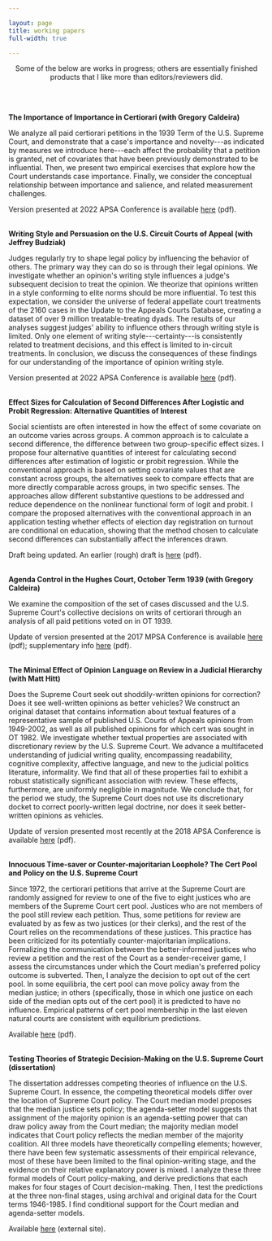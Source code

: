```yaml
---

layout: page
title: working papers
full-width: true

---
```


<p align="center">
Some of the below are works in progress; others are essentially finished products that I like more than editors/reviewers did. 
</p>
<br/><br/>


**The Importance of Importance in Certiorari (with Gregory Caldeira)**

We analyze all paid certiorari petitions in the 1939 Term of the U.S. Supreme Court, and demonstrate that a case's importance and novelty---as indicated by measures we introduce here---each affect the probability that a petition is granted, net of covariates that have been previously demonstrated to be influential.  Then, we present two empirical exercises that explore how the Court understands case importance.  Finally, we consider the conceptual relationship between importance and salience, and related measurement challenges.   

Version presented at 2022 APSA Conference is available [here](https://raw.githubusercontent.com/dlempert/dlempert.github.io/master/docs/cert_importance_ol.pdf) (pdf).
<br/><br/>

**Writing Style and Persuasion on the U.S. Circuit Courts of Appeal (with Jeffrey Budziak)**

Judges regularly try to shape legal policy by influencing the behavior of others. The primary way they can do so is through their legal opinions. We investigate whether an opinion's writing style influences a judge's subsequent decision to treat the opinion. We theorize that opinions written in a style conforming to elite norms should be more influential. To test this expectation, we consider the universe of federal appellate court treatments of the 2160 cases in the Update to the Appeals Courts Database, creating a dataset of over 9 million treatable-treating dyads. The results of our analyses suggest judges' ability to influence others through writing style is limited. Only one element of writing style---certainty---is consistently related to treatment decisions, and this effect is limited to in-circuit treatments. In conclusion, we discuss the consequences of these findings for our understanding of the importance of opinion writing style.

Version presented at 2022 APSA Conference is available [here](https://raw.githubusercontent.com/dlempert/dlempert.github.io/master/docs/persuasion_style_ol.pdf) (pdf).
<br/><br/>

**Effect Sizes for Calculation of Second Differences After Logistic and Probit Regression: Alternative Quantities of Interest**

Social scientists are often interested in how the effect of some covariate on an outcome varies across groups. A common approach is to calculate a second difference, the difference between two group-specific effect sizes. I propose four alternative quantities of interest for calculating second differences after estimation of logistic or probit regression. While the conventional approach is based on setting covariate values that are constant across groups, the alternatives seek to compare effects that are more directly comparable across groups, in two specific senses. The approaches allow different substantive questions to be addressed and reduce dependence on the nonlinear functional form of logit and probit. I compare the proposed alternatives with the conventional approach in an application testing whether effects of election day registration on turnout are conditional on education, showing that the method chosen to calculate second differences can substantially affect the inferences drawn.

Draft being updated. An earlier (rough) draft is [here](https://raw.githubusercontent.com/dlempert/dlempert.github.io/master/docs/sd_calc_ol.pdf) (pdf).
<br/><br/>

**Agenda Control in the Hughes Court, October Term 1939 (with Gregory Caldeira)**

We examine the composition of the set of cases discussed and the U.S. Supreme Court's collective decisions on writs of certiorari through an analysis of all paid petitions voted on in OT 1939.

Update of version presented at the 2017 MPSA Conference is available [here](https://raw.githubusercontent.com/dlempert/dlempert.github.io/master/docs/ot39_cert_ol.pdf) (pdf); supplementary info [here](https://raw.githubusercontent.com/dlempert/dlempert.github.io/master/docs/ot39_cert_si_ol.pdf) (pdf).
<br/><br/>

**The Minimal Effect of Opinion Language on Review in a Judicial Hierarchy (with Matt Hitt)**

Does the Supreme Court seek out shoddily-written opinions for correction? Does it see well-written opinions as better vehicles? We construct an original dataset that
contains information about textual features of a representative sample of published U.S. Courts of Appeals opinions from 1949-2002, as well as all published opinions for which
cert was sought in OT 1982. We investigate whether textual properties are associated with discretionary review by the U.S. Supreme Court. We advance a multifaceted understanding of judicial writing quality, encompassing readability, cognitive complexity, affective language, and new to the judicial politics literature, informality. We find that
all of these properties fail to exhibit a robust statistically significant association with review. These effects, furthermore, are uniformly negligible in magnitude. We conclude
that, for the period we study, the Supreme Court does not use its discretionary docket to correct poorly-written legal doctrine, nor does it seek better-written opinions as
vehicles.

Update of version presented most recently at the 2018 APSA Conference is available [here](https://raw.githubusercontent.com/dlempert/dlempert.github.io/master/docs/cert_style_note_ol.pdf) (pdf).
<br/><br/>

**Innocuous Time-saver or Counter-majoritarian Loophole? The Cert Pool and Policy on the U.S. Supreme Court**

Since 1972, the certiorari petitions that arrive at the Supreme Court are randomly assigned for review to one of the five to eight justices who are members of the Supreme Court cert pool. Justices who are not members of the pool still review each petition. Thus, some petitions for review are evaluated by as few as two justices (or their clerks), and the rest of the Court relies on the recommendations of these justices. This practice has been criticized for its potentially counter-majoritarian implications. Formalizing the communication between the better-informed justices who review a petition and the rest of the Court as a sender-receiver game, I assess the circumstances under which the Court median's preferred policy outcome is subverted. Then, I analyze the decision to opt out of the cert pool. In some equilibria, the cert pool can move policy away from the median justice; in others (specifically, those in which one justice on each side of the median opts out of the cert pool) it is predicted to have no influence. Empirical patterns of cert pool membership in the last eleven natural courts are consistent with equilibrium predictions.

Available [here](https://raw.githubusercontent.com/dlempert/dlempert.github.io/master/docs/cert_pool_ol.pdf) (pdf).
<br/><br/>

**Testing Theories of Strategic Decision-Making on the U.S. Supreme Court (dissertation)**

The dissertation addresses competing theories of influence on the U.S. Supreme Court. In essence, the competing theoretical models differ over the location of Supreme Court policy. The Court median model proposes that the median justice sets policy; the agenda-setter model suggests that assignment of the majority opinion is an agenda-setting power that can draw policy away from the Court median; the majority median model indicates that Court policy reflects the median member of the majority coalition. All three models have theoretically compelling elements; however, there have been few systematic assessments of their empirical relevance, most of these have been limited to the final opinion-writing stage, and the evidence on their relative explanatory power is mixed. I analyze these three formal models of Court policy-making, and derive predictions that each makes for four stages of Court decision-making. Then, I test the predictions at the three non-final stages, using archival and original data for the Court terms 1946-1985. I find conditional support for the Court median and agenda-setter models.

Available [here](http://rave.ohiolink.edu/etdc/view?acc_num=osu1367454302) (external site).


